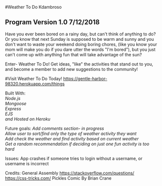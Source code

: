 \#Weather To Do  Kdambroso      

## Program Version 1.0  7/12/2018

Have you ever been bored on a rainy day, but can't think of anything to do?
Or you know that next Sunday is supposed to be warm and sunny and you don't want to waste your weekend doing boring chores, (like you know your mom will make you do if you dare utter the words "I'm bored"), but you just can't come up with anything fun that will take advantage of the sun?

Enter- Weather To Do! Get ideas, "like" the activities that stand out to you, and become a member to add new suggestions to the community!    

\#Visit Weather To Do Today! <https://gentle-harbor-98320.herokuapp.com/things>

Built With:  
_Node.js  
Mongoose  
Express  
EJS  
and Hosted on Heroku_

Future goals:
_Add comments section- in progress  
Allow user to sort/find only the type of weather activity they want  
Add check the weather and find activity based on current weather  
Get a random recommendation if deciding on just one fun activity is too hard_

Issues:
App crashes if someone tries to login without a username, or username is incorrect

Credits:
General Assembly <https://stackoverflow.com/questions/>  <https://css-tricks.com/>
Pickles Comic By Brian Crane
